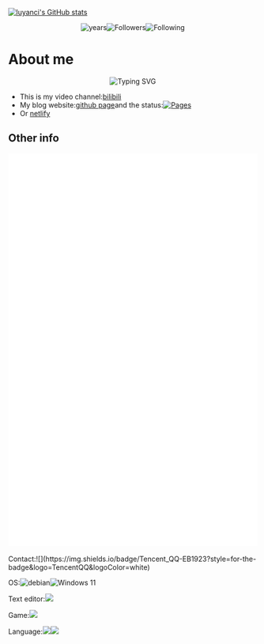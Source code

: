 [![luyanci's GitHub stats](https://github-readme-stats.vercel.app/api?username=luyanci&show_icons=true&hide=issues,contrb,stars)](https://github.com/anuraghazra/github-readme-stats)
<div align="center">

![years](https://badges.pufler.dev/years/luyanci)![Followers](https://bilistats.lonelyion.com/followers?uid=282873551)![Following](https://bilistats.lonelyion.com/following?uid=282873551)


</div>

# About me
<div align="center">

![Typing SVG](https://readme-typing-svg.demolab.com?font=Fira+Code&pause=1000&color=00FFEB&random=false&width=435&lines=Hello+World!;I'm+%40luyanci)
</div>

- This is my video channel:[bilibili](https://space.bilibili.com/282873551)
- My blog website:[github page](https://luyanci.github.io)and the status:[![Pages](https://github.com/luyanci/luyanci.github.io/actions/workflows/pages.yml/badge.svg)](https://github.com/luyanci/luyanci.github.io/actions/workflows/pages.yml)
- Or [netlify](https://luyancib.netlify.app)
## Other info
<div align="center">

![card](https://github.com/luyanci/netease-music-card-fixed/blob/main/card.svg)

</div>
Contact:![](https://img.shields.io/badge/Tencent_QQ-EB1923?style=for-the-badge&logo=TencentQQ&logoColor=white)

OS:![debian](https://img.shields.io/badge/Debian-A81D33?style=for-the-badge&logo=debian&logoColor=white)![Windows 11](https://img.shields.io/badge/Windows_11-0078d4?style=for-the-badge&logo=windows-11&logoColor=white)

Text editor:![](https://img.shields.io/badge/Visual_Studio_Code-0078D4?style=for-the-badge&logo=visual%20studio%20code&logoColor=white)

Game:![](https://img.shields.io/badge/Steam-000000?style=for-the-badge&logo=steam&logoColor=white)

Language:![](https://img.shields.io/badge/Markdown-000000?style=for-the-badge&logo=markdown&logoColor=white)![](https://img.shields.io/badge/Hexo-0E83CD?style=for-the-badge&logo=hexo&logoColor=white)



<!---
luyanci/luyanci is a ✨ special ✨ repository because its `README.md` (this file) appears on your GitHub profile.
You can click the Preview link to take a look at your changes.
--->
